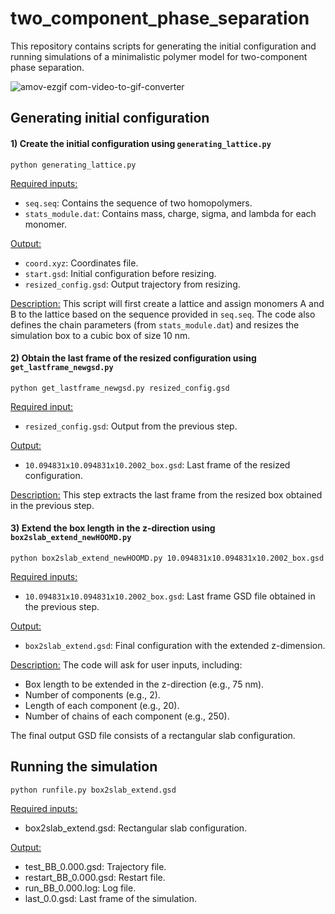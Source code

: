 # two_component_phase_separation

This repository contains scripts for generating the initial configuration and running simulations of a minimalistic polymer model for two-component phase separation.

![amov-ezgif com-video-to-gif-converter](https://github.com/user-attachments/assets/2fb83f84-16f8-4350-8dc4-b2b38827edd7)

## Generating initial configuration
#### 1) Create the initial configuration using `generating_lattice.py`
```
python generating_lattice.py
```
<ins>Required inputs:</ins>
- `seq.seq`: Contains the sequence of two homopolymers.
- `stats_module.dat`: Contains mass, charge, sigma, and lambda for each monomer.

<ins>Output:</ins>
- `coord.xyz`: Coordinates file.
- `start.gsd`: Initial configuration before resizing.
- `resized_config.gsd`: Output trajectory from resizing.

<ins>Description:</ins>
This script will first create a lattice and assign monomers A and B to the lattice based on the sequence provided in `seq.seq`. The code also defines the chain parameters (from `stats_module.dat`) and resizes the simulation box to a cubic box of size 10 nm.

#### 2) Obtain the last frame of the resized configuration using `get_lastframe_newgsd.py`
```
python get_lastframe_newgsd.py resized_config.gsd
```
<ins>Required input:</ins>
- `resized_config.gsd`: Output from the previous step.

<ins>Output:</ins>
- `10.094831x10.094831x10.2002_box.gsd`: Last frame of the resized configuration.

<ins>Description:</ins>
This step extracts the last frame from the resized box obtained in the previous step.

#### 3) Extend the box length in the z-direction using `box2slab_extend_newHOOMD.py`
```
python box2slab_extend_newHOOMD.py 10.094831x10.094831x10.2002_box.gsd
```
<ins>Required inputs:</ins>
- `10.094831x10.094831x10.2002_box.gsd`: Last frame GSD file obtained in the previous step.

<ins>Output:</ins>
- `box2slab_extend.gsd`: Final configuration with the extended z-dimension.

<ins>Description:</ins>
The code will ask for user inputs, including:
- Box length to be extended in the z-direction (e.g., 75 nm).
- Number of components (e.g., 2).
- Length of each component (e.g., 20).
- Number of chains of each component (e.g., 250).

The final output GSD file consists of a rectangular slab configuration.

## Running the simulation
```
python runfile.py box2slab_extend.gsd
```

<ins>Required inputs:</ins> 
- box2slab_extend.gsd: Rectangular slab configuration.

<ins>Output:</ins> 
- test_BB_0.000.gsd: Trajectory file.
- restart_BB_0.000.gsd: Restart file.
- run_BB_0.000.log: Log file.
- last_0.0.gsd: Last frame of the simulation.
